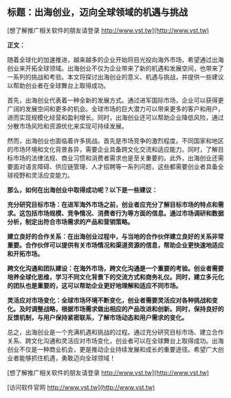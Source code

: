 ## **标题：出海创业，迈向全球领域的机遇与挑战**

[想了解推广相关软件的朋友请登录 http://www.vst.tw](http://www.vst.tw)

**正文：**

随着全球化的加速推进，越来越多的企业开始将目光投向海外市场，希望通过出海创业来开拓全球领域。出海创业不仅为企业带来了新的机遇和发展空间，也带来了一系列的挑战和考验。本文将探讨出海创业的意义、机遇与挑战，并提供一些建议以帮助创业者在全球舞台上取得成功。

首先，出海创业代表着一种全新的发展方式。通过进军国际市场，企业可以获得更广阔的发展空间和更多的机会。全球市场的巨大潜力可以带来更多的客户和用户，进而实现规模化经营和盈利增长。同时，出海创业还可以帮助企业降低风险，通过分散市场风险和资源优化来实现可持续发展。

然而，出海创业也面临着许多挑战。首先是市场竞争的激烈程度。不同国家和地区的市场环境和文化背景各异，需要企业具备跨文化交流和适应能力。同时，了解目标市场的法律法规、商业习惯和消费者需求也是至关重要的。此外，出海创业还需要面对语言障碍、供应链管理、人才招聘等一系列问题，这些都需要创业者具备全球视野和灵活应变能力。

**那么，如何在出海创业中取得成功呢？以下是一些建议：**

**充分研究目标市场：在进军海外市场之前，创业者应充分了解目标市场的特点和需求。这包括市场规模、竞争情况、消费者行为等方面的信息。通过市场调研和数据分析，制定出符合市场需求的产品和营销策略。**

**建立良好的合作关系：在出海创业过程中，与当地的合作伙伴建立良好的关系非常重要。合作伙伴可以提供有关市场情况和渠道资源的信息，帮助企业更快速地适应和开拓市场。**

**跨文化沟通和团队建设：在海外市场，跨文化沟通是一个重要的考验。创业者需要培养全球化思维，学习不同文化背景下的交流方式和商务礼仪。同时，建立多元化的团队也是重要的，这可以帮助企业更好地理解和适应不同市场。**

**灵活应对市场变化：全球市场环境不断变化，创业者需要灵活应对各种挑战和变化。及时调整战略，根据市场需求做出相应的产品改进和创新。同时，保持良好的反馈机制，与用户保持紧密联系，了解市场动态和用户需求的变化。**

总之，出海创业是一个充满机遇和挑战的过程。通过充分研究目标市场、建立合作关系、跨文化沟通和灵活应对市场变化，创业者可以在全球舞台上取得成功。出海创业不仅是一种商业机会，更是推动企业持续发展和成长的重要途径。希望广大创业者能够抓住机遇，勇敢迈向全球领域！

[想了解推广相关软件的朋友请登录 http://www.vst.tw](http://www.vst.tw)


[访问软件官网 http://www.vst.tw](http://www.vst.tw)
